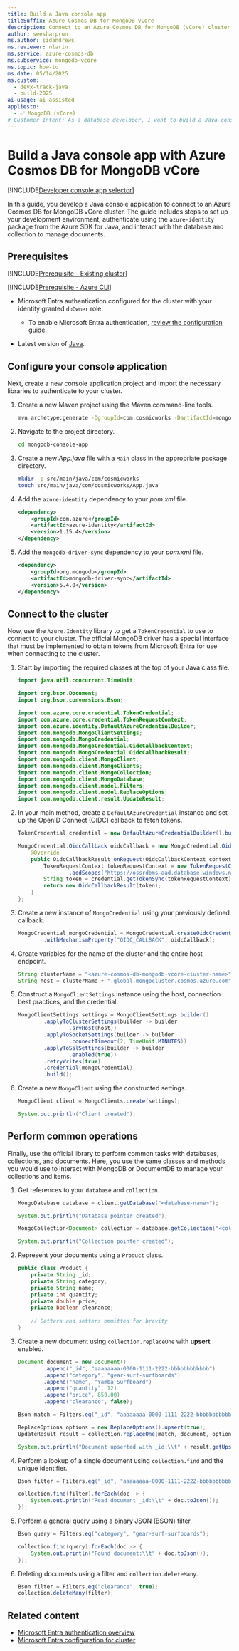 ```yaml
---
title: Build a Java console app
titleSuffix: Azure Cosmos DB for MongoDB vCore
description: Connect to an Azure Cosmos DB for MongoDB (vCore) cluster by using a Java console application in your preferred developer language.
author: seesharprun
ms.author: sidandrews
ms.reviewer: nlarin
ms.service: azure-cosmos-db
ms.subservice: mongodb-vcore
ms.topic: how-to
ms.date: 05/14/2025
ms.custom:
  - devx-track-java
  - build-2025
ai-usage: ai-assisted
appliesto:
  - ✅ MongoDB (vCore)
# Customer Intent: As a database developer, I want to build a Java console application to quickly and securely connect to and query my database and collections.
---
```


# Build a Java console app with Azure Cosmos DB for MongoDB vCore

[!INCLUDE[Developer console app selector](includes/selector-build-console-app-dev.md)]

In this guide, you develop a Java console application to connect to an Azure Cosmos DB for MongoDB vCore cluster. The guide includes steps to set up your development environment, authenticate using the `azure-identity` package from the Azure SDK for Java, and interact with the database and collection to manage documents.

## Prerequisites

[!INCLUDE[Prerequisite - Existing cluster](includes/prereq-existing-cluster.md)]

[!INCLUDE[Prerequisite - Azure CLI](includes/prereq-azure-cli.md)]

- Microsoft Entra authentication configured for the cluster with your identity granted `dbOwner` role.

    - To enable Microsoft Entra authentication, [review the configuration guide](how-to-configure-entra-authentication.md).

- Latest version of [Java](/java/openjdk).

## Configure your console application

Next, create a new console application project and import the necessary libraries to authenticate to your cluster.

1. Create a new Maven project using the Maven command-line tools.

    ```bash
    mvn archetype:generate -DgroupId=com.cosmicworks -DartifactId=mongodb-console-app -DarchetypeArtifactId=maven-archetype-quickstart -DinteractiveMode=false
    ```

1. Navigate to the project directory.

    ```bash
    cd mongodb-console-app
    ```

1. Create a new *App.java* file with a `Main` class in the appropriate package directory.

    ```bash
    mkdir -p src/main/java/com/cosmicworks
    touch src/main/java/com/cosmicworks/App.java
    ```
    
1. Add the `azure-identity` dependency to your *pom.xml* file.

    ```xml
    <dependency>
        <groupId>com.azure</groupId>
        <artifactId>azure-identity</artifactId>
        <version>1.15.4</version>
    </dependency>
    ```
    
1. Add the `mongodb-driver-sync` dependency to your *pom.xml* file.
    
    ```xml
    <dependency>
        <groupId>org.mongodb</groupId>
        <artifactId>mongodb-driver-sync</artifactId>
        <version>5.4.0</version>
    </dependency>
    ```

## Connect to the cluster

Now, use the `Azure.Identity` library to get a `TokenCredential` to use to connect to your cluster. The official MongoDB driver has a special interface that must be implemented to obtain tokens from Microsoft Entra for use when connecting to the cluster.

1. Start by importing the required classes at the top of your Java class file.

    ```java
    import java.util.concurrent.TimeUnit;
    
    import org.bson.Document;
    import org.bson.conversions.Bson;
    
    import com.azure.core.credential.TokenCredential;
    import com.azure.core.credential.TokenRequestContext;
    import com.azure.identity.DefaultAzureCredentialBuilder;
    import com.mongodb.MongoClientSettings;
    import com.mongodb.MongoCredential;
    import com.mongodb.MongoCredential.OidcCallbackContext;
    import com.mongodb.MongoCredential.OidcCallbackResult;
    import com.mongodb.client.MongoClient;
    import com.mongodb.client.MongoClients;
    import com.mongodb.client.MongoCollection;
    import com.mongodb.client.MongoDatabase;
    import com.mongodb.client.model.Filters;
    import com.mongodb.client.model.ReplaceOptions;
    import com.mongodb.client.result.UpdateResult;
    ```

1. In your main method, create a `DefaultAzureCredential` instance and set up the OpenID Connect (OIDC) callback to fetch tokens.

    ```java
    TokenCredential credential = new DefaultAzureCredentialBuilder().build();

    MongoCredential.OidcCallback oidcCallback = new MongoCredential.OidcCallback() {
        @Override
        public OidcCallbackResult onRequest(OidcCallbackContext context) {
            TokenRequestContext tokenRequestContext = new TokenRequestContext()
                    .addScopes("https://ossrdbms-aad.database.windows.net/.default");
            String token = credential.getTokenSync(tokenRequestContext).getToken();
            return new OidcCallbackResult(token);
        }
    };
    ```

1. Create a new instance of `MongoCredential` using your previously defined callback.

    ```java
    MongoCredential mongoCredential = MongoCredential.createOidcCredential(null)
            .withMechanismProperty("OIDC_CALLBACK", oidcCallback);
    ```

1. Create variables for the name of the cluster and the entire host endpoint.

    ```java
    String clusterName = "<azure-cosmos-db-mongodb-vcore-cluster-name>";
    String host = clusterName + ".global.mongocluster.cosmos.azure.com";
    ```

1. Construct a `MongoClientSettings` instance using the host, connection best practices, and the credential.

    ```java
    MongoClientSettings settings = MongoClientSettings.builder()
            .applyToClusterSettings(builder -> builder
                    .srvHost(host))
            .applyToSocketSettings(builder -> builder
                    .connectTimeout(2, TimeUnit.MINUTES))
            .applyToSslSettings(builder -> builder
                    .enabled(true))
            .retryWrites(true)
            .credential(mongoCredential)
            .build();
    ```

1. Create a new `MongoClient` using the constructed settings.

    ```java
    MongoClient client = MongoClients.create(settings);

    System.out.println("Client created");
    ```

## Perform common operations

Finally, use the official library to perform common tasks with databases, collections, and documents. Here, you use the same classes and methods you would use to interact with MongoDB or DocumentDB to manage your collections and items.

1. Get references to your `database` and `collection`.

    ```java
    MongoDatabase database = client.getDatabase("<database-name>");

    System.out.println("Database pointer created");

    MongoCollection<Document> collection = database.getCollection("<collection-name>");

    System.out.println("Collection pointer created");
    ```


1. Represent your documents using a `Product` class.

    ```java
    public class Product {
        private String _id;
        private String category;
        private String name;
        private int quantity;
        private double price;
        private boolean clearance;
        
        // Getters and setters ommitted for brevity
    }
    ```

1. Create a new document using `collection.replaceOne` with **upsert** enabled.

    ```java
    Document document = new Document()
            .append("_id", "aaaaaaaa-0000-1111-2222-bbbbbbbbbbbb")
            .append("category", "gear-surf-surfboards")
            .append("name", "Yamba Surfboard")
            .append("quantity", 12)
            .append("price", 850.00)
            .append("clearance", false);

    Bson match = Filters.eq("_id", "aaaaaaaa-0000-1111-2222-bbbbbbbbbbbb");

    ReplaceOptions options = new ReplaceOptions().upsert(true);
    UpdateResult result = collection.replaceOne(match, document, options);

    System.out.println("Document upserted with _id:\\t" + result.getUpsertedId().asString().getValue());
    ```

1. Perform a lookup of a single document using `collection.find` and the unique identifier.

    ```java
    Bson filter = Filters.eq("_id", "aaaaaaaa-0000-1111-2222-bbbbbbbbbbbb");

    collection.find(filter).forEach(doc -> {
        System.out.println("Read document _id:\\t" + doc.toJson());
    });
    ```

1. Perform a general query using a binary JSON (BSON) filter.

    ```java
    Bson query = Filters.eq("category", "gear-surf-surfboards");

    collection.find(query).forEach(doc -> {
        System.out.println("Found document:\\t" + doc.toJson());
    });
    ```

1. Deleting documents using a filter and `collection.deleteMany`.

    ```java
    Bson filter = Filters.eq("clearance", true);
    collection.deleteMany(filter);
    ```

## Related content

- [Microsoft Entra authentication overview](entra-authentication.md)
- [Microsoft Entra configuration for cluster](how-to-configure-entra-authentication.md)
